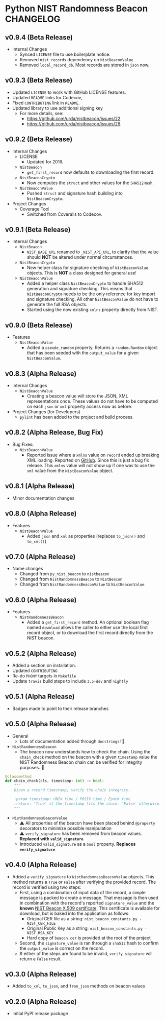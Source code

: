 # Python NIST Randomness Beacon CHANGELOG

## v0.9.4 (Beta Release)

- Internal Changes
  - Synced `LICENSE` file to use boilerplate notice.
  - Removed `nist_records` dependency on `NistBeaconValue`
  - Removed `local_record_db`. Most records are stored in `json` now.

## v0.9.3 (Beta Release)

- Updated `LICENSE` to work with GitHub LICENSE features.
- Updated `README` links for Codecov,
- Fixed `CONTRIBUTING` link in `README`.
- Updated library to use additional signing key
  - For more details, see:
    - https://github.com/urda/nistbeacon/issues/22
    - https://github.com/urda/nistbeacon/issues/26

## v0.9.2 (Beta Release)

- Internal Changes
  - LICENSE
    - Updated for 2016.
  - `NistBeacon`
    - `get_first_record` now defaults to downloading the first record.
  - `NistBeaconCrypto`
    - Now computes the `struct` and other values for the `SHA512Hash`.
  - `NistBeaconValue`
    - Pushed `struct` and signature hash building into
      `NistBeaconCrypto`.
- Project Changes
  - Coverage Tool
    - Switched from Coveralls to Codecov.

## v0.9.1 (Beta Release)

- Internal Changes
  - `NistBeacon`
    - `NIST_BASE_URL` renamed to `_NIST_API_URL`, to clarify that the value
      should **NOT** be altered under normal circumstances.
  - `NistBeaconCrypto`
    - New helper class for signature checking of `NistBeaconValue` objects.
      This is **NOT** a class designed for general use!
  - `NistBeaconValue`
    - Added a helper class `NistBeaconCrypto` to handle SHA512 generation
      and signature checking. This means that `NistBeaconCrypto` needs to
      be the only reference for key import and signature checking. All
      other `NistBeaconValue` do not have to generate the full RSA objects.
    - Started using the now existing `xmlns` property directly from NIST.

## v0.9.0 (Beta Release)

- Features
  - `NistBeaconValue`
    - Added a `pseudo_random` property.
      Returns a `random.Random` object that has been seeded with
      the `output_value` for a given `NistBeaconValue`.

## v0.8.3 (Alpha Release)

- Internal Changes
  - `NistBeaconValue`
    - Creating a beacon value will store the JSON, XML representations once.
      These values do not have to be computed on each `json` or `xml` property
      access now as before.
- Project Changes (for Developers)
  - `pylint` has been added to the project and build process.

## v0.8.2 (Alpha Release, Bug Fix)

- Bug Fixes:
  - `NistBeaconValue`
    - Reported issue where a `xmlns` value on `record` ended up breaking XML loading.
      Reported on [GitHub](https://github.com/urda/nistbeacon/issues/8). Since this
      is just a bug fix release. This `xmlns` value will not show up if one was to
      use the `xml` value from the `NistBeaconValue` object.

## v0.8.1 (Alpha Release)

- Minor documentation changes

## v0.8.0 (Alpha Release)

- Features
  - `NistBeaconValue`
    - Added `json` and `xml` as properties (replaces `to_json()` and `to_xml()`)

## v0.7.0 (Alpha Release)

- Name changes
  - Changed from `py_nist_beacon` to `nistbeacon`
  - Changed from `NistRandomnessBeacon` to `NistBeacon`
  - Changed from `NistRandomnessBeaconValue` to `NistBeaconValue`

## v0.6.0 (Alpha Release)

- Features
  - `NistRandomnessBeacon`
    - Added a `get_first_record` method. An optional boolean flag named
      `download` allows the caller to either use the local first record
      object, or to download the first record directly from the NIST beacon.

## v0.5.2 (Alpha Release)

- Added a section on installation.
- Updated `CONTRIBUTING`
- Re-do `PHONY` targets in `Makefile`
- Update `travis` build steps to include `3.5-dev` and `nightly`

## v0.5.1 (Alpha Release)

- Badges made to point to their release branches

## v0.5.0 (Alpha Release)

- General
  - Lots of documentation added through `docstrings`! :memo:
- `NistRandomnessBeacon`
  - The beacon now understands how to check the chain. Using the `chain_check`
    method on the beacon with a given `timestamp` value the NIST Randomness
    Beacon chain can be verified for integrity purposes. :link:

```python
@classmethod
def chain_check(cls, timestamp: int) -> bool:
    """
    Given a record timestamp, verify the chain integrity.

    :param timestamp: UNIX time / POSIX time / Epoch time
    :return: 'True' if the timestamp fits the chain. 'False' otherwise.
    """
```

- `NistRandomnessBeaconValue`
  - :warning: All properties of the beacon have been placed behind `@property`
    decorators to minimize possible manipulation
  - :warning:  `verify_signature` has been removed from beacon values.
    **Replaced with `valid_signature`**
  - Introduced `valid_signature` as a `bool` property.
    **Replaces `verify_signature`**

## v0.4.0 (Alpha Release)

- Added a `verify_signature` to `NistRandomnessBeaconValue` objects.
  This method returns a `True` or `False` after verifying the provided
  record. The record is verified using two steps:
  - First, using a combination of input data of the record, a simple message
    is packed to create a message. That message is then used in combination with
    the record's reported `signature_value` and the **known**
    [NIST Beacon X.509 certificate](https://beacon.nist.gov/certificate/beacon.cer).
    This certificate is available for download, but is baked into the application
    as follows:
    - Original CER file as a string: `nist_beacon_constants.py - NIST_CER_FILE`
    - Original Public Key as a string: `nist_beacon_constants.py - NIST_RSA_KEY`
    - Hard copy of `beacon.cer` is provided at the root of the project
  - Second, the `signature_value` is ran through a `sha512` hash to confirm the
    `output_value` is correct on the record.
  - If either of the steps are found to be invalid, `verify_signature` will
    return a `False` result.

## v0.3.0 (Alpha Release)

- Added `to_xml`, `to_json`, and `from_json` methods on beacon values

## v0.2.0 (Alpha Release)

- Initial PyPI release package
